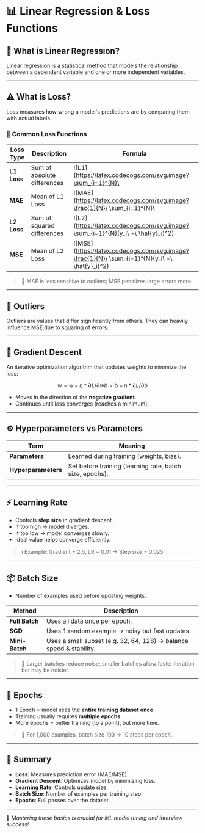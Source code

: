 
# 📊 Linear Regression & Loss Functions

## 📘 What is Linear Regression?
Linear regression is a statistical method that models the relationship between a dependent variable and one or more independent variables.

---

## ⚠️ What is Loss?
Loss measures how wrong a model's predictions are by comparing them with actual labels.

### 🔢 Common Loss Functions

| Loss Type | Description | Formula |
|-----------|-------------|---------|
| **L1 Loss** | Sum of absolute differences | ![L1](https://latex.codecogs.com/svg.image?\sum_{i=1}^{N}\ |y_i\ -\ \hat{y}_i|) |
| **MAE** | Mean of L1 Loss | ![MAE](https://latex.codecogs.com/svg.image?\frac{1}{N}\ \sum_{i=1}^{N}\ |y_i\ -\ \hat{y}_i|) |
| **L2 Loss** | Sum of squared differences | ![L2](https://latex.codecogs.com/svg.image?\sum_{i=1}^{N}(y_i\ -\ \hat{y}_i)^2) |
| **MSE** | Mean of L2 Loss | ![MSE](https://latex.codecogs.com/svg.image?\frac{1}{N}\ \sum_{i=1}^{N}(y_i\ -\ \hat{y}_i)^2) |

> 🎯 MAE is less sensitive to outliers; MSE penalizes large errors more.

---

## 🎯 Outliers
Outliers are values that differ significantly from others. They can heavily influence MSE due to squaring of errors.

---

## 🚀 Gradient Descent
An iterative optimization algorithm that updates weights to minimize the loss:

```math
w = w - η * ∂L/∂w  
b = b - η * ∂L/∂b
```

- Moves in the direction of the **negative gradient**.
- Continues until loss converges (reaches a minimum).

---

## ⚙️ Hyperparameters vs Parameters

| Term | Meaning |
|------|---------|
| **Parameters** | Learned during training (weights, bias). |
| **Hyperparameters** | Set before training (learning rate, batch size, epochs). |

---

## ⚡ Learning Rate

- Controls **step size** in gradient descent.
- If too high → model diverges.  
- If too low → model converges slowly.  
- Ideal value helps converge efficiently.

> ℹ️ Example: Gradient = 2.5, LR = 0.01 → Step size = 0.025

---

## 📦 Batch Size

- Number of examples used before updating weights.

| Method | Description |
|--------|-------------|
| **Full Batch** | Uses all data once per epoch. |
| **SGD** | Uses 1 random example → noisy but fast updates. |
| **Mini-Batch** | Uses a small subset (e.g. 32, 64, 128) → balance speed & stability.

> 🧠 Larger batches reduce noise; smaller batches allow faster iteration but may be noisier.

---

## 🔁 Epochs

- 1 Epoch = model sees the **entire training dataset once**.
- Training usually requires **multiple epochs**.
- More epochs = better training (to a point), but more time.

> 🔄 For 1,000 examples, batch size 100 → 10 steps per epoch.

---

## 📌 Summary

- **Loss**: Measures prediction error (MAE/MSE).
- **Gradient Descent**: Optimizes model by minimizing loss.
- **Learning Rate**: Controls update size.
- **Batch Size**: Number of examples per training step.
- **Epochs**: Full passes over the dataset.

---

🧠 *Mastering these basics is crucial for ML model tuning and interview success!*
